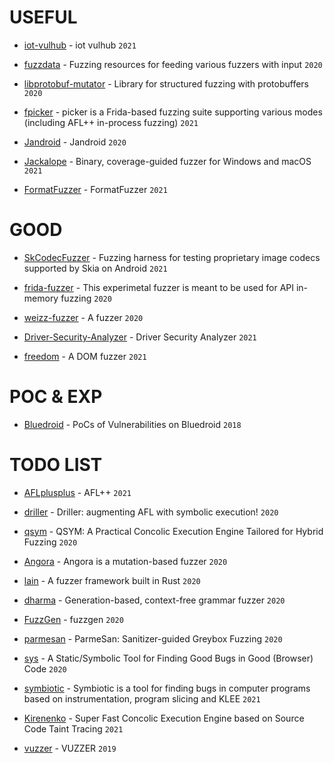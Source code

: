 # USEFUL

* [iot-vulhub](https://github.com/firmianay/IoT-vulhub) - iot vulhub `2021`

* [fuzzdata](https://github.com/MozillaSecurity/fuzzdata) - Fuzzing resources for feeding various fuzzers with input `2020`

* [libprotobuf-mutator](https://github.com/google/libprotobuf-mutator) - Library for structured fuzzing with protobuffers `2020`

* [fpicker](https://github.com/ttdennis/fpicker) - picker is a Frida-based fuzzing suite supporting various modes (including AFL++ in-process fuzzing) `2021`

* [Jandroid](https://github.com/FSecureLABS/Jandroid) - Jandroid `2020`

* [Jackalope](https://github.com/googleprojectzero/Jackalope) - Binary, coverage-guided fuzzer for Windows and macOS `2021`

* [FormatFuzzer](https://github.com/uds-se/FormatFuzzer) - FormatFuzzer `2021`

# GOOD

* [SkCodecFuzzer](https://github.com/googleprojectzero/SkCodecFuzzer) - Fuzzing harness for testing proprietary image codecs supported by Skia on Android `2021`

* [frida-fuzzer](https://github.com/andreafioraldi/frida-fuzzer) - This experimetal fuzzer is meant to be used for API in-memory fuzzing `2020`

* [weizz-fuzzer](https://github.com/andreafioraldi/weizz-fuzzer) - A fuzzer `2020`

* [Driver-Security-Analyzer](https://github.com/alibaba-edu/Driver-Security-Analyzer) -  Driver Security Analyzer `2021`

* [freedom](https://github.com/sslab-gatech/freedom) - A DOM fuzzer `2021`


# POC & EXP

* [Bluedroid](https://github.com/JiounDai/Bluedroid) - PoCs of Vulnerabilities on Bluedroid `2018`


# TODO LIST 

* [AFLplusplus](https://github.com/AFLplusplus/AFLplusplus) - AFL++ `2021`

* [driller](https://github.com/shellphish/driller) - Driller: augmenting AFL with symbolic execution! `2020`

* [qsym](https://github.com/sslab-gatech/qsym) - QSYM: A Practical Concolic Execution Engine Tailored for Hybrid Fuzzing `2020`

* [Angora](https://github.com/AngoraFuzzer/Angora) - Angora is a mutation-based fuzzer `2020`


* [lain](https://github.com/microsoft/lain) - A fuzzer framework built in Rust `2020`

* [dharma](https://github.com/MozillaSecurity/dharma) - Generation-based, context-free grammar fuzzer `2020`

* [FuzzGen](https://github.com/HexHive/FuzzGen) - fuzzgen `2020`

* [parmesan](https://github.com/vusec/parmesan) - ParmeSan: Sanitizer-guided Greybox Fuzzing `2020`

* [sys](https://github.com/PLSysSec/sys) - A Static/Symbolic Tool for Finding Good Bugs in Good (Browser) Code `2020`

* [symbiotic](https://github.com/staticafi/symbiotic) - Symbiotic is a tool for finding bugs in computer programs based on instrumentation, program slicing and KLEE `2021`

* [Kirenenko](https://github.com/ChengyuSong/Kirenenko) - Super Fast Concolic Execution Engine based on Source Code Taint Tracing `2021`

* [vuzzer](https://github.com/vusec/vuzzer) - VUZZER `2019`
